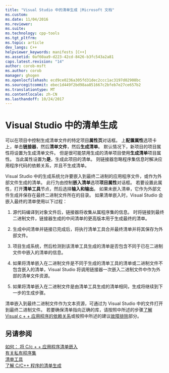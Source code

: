 ```yaml
---
title: "Visual Studio 中的清单生成 |Microsoft 文档"
ms.custom: 
ms.date: 11/04/2016
ms.reviewer: 
ms.suite: 
ms.technology: cpp-tools
ms.tgt_pltfrm: 
ms.topic: article
dev_langs: C++
helpviewer_keywords: manifests [C++]
ms.assetid: 0af60aa9-d223-42cd-8426-b3fc543a2a81
caps.latest.revision: "14"
author: corob-msft
ms.author: corob
manager: ghogen
ms.openlocfilehash: ecd9ce0236a305fd31dec2ccc1ac3197d02908bc
ms.sourcegitcommit: ebec1d449f2bd98aa851667c2bfeb7e27ce657b2
ms.translationtype: MT
ms.contentlocale: zh-CN
ms.lasthandoff: 10/24/2017
---
```

# <a name="manifest-generation-in-visual-studio"></a>Visual Studio 中的清单生成
可以在项目中控制生成清单文件的特定项目**属性页**对话框。 上**配置属性**选项卡上，单击**链接器**，然后**清单文件**，然后**生成清单**。 默认情况下，新项目的项目属性将设置为生成清单文件。 但是很可能禁用生成的清单项目使用**生成清单**项目属性。 当此属性设置为**是**，生成此项目的清单。 则链接器忽略程序集信息时解决应用程序代码的依赖关系，并且不生成清单。  
  
 Visual Studio 中的生成系统允许要嵌入到最终二进制的应用程序文件，或作为外部文件生成的清单。 此行为由控制**嵌入清单**选项**项目属性**对话框。 若要设置此属性，打开**清单工具**节点，然后选择**输入和输出**。 如果未嵌入清单，它作为外部文件生成并保存在最终二进制文件所在的目录。 如果清单嵌入时，Visual Studio 会嵌入最终的清单使用以下过程：  
  
1.  源代码编译到对象文件后，链接器将收集从属程序集的信息。 时将链接到最终二进制文件，链接器生成的中间清单的更高版本用于生成最终的清单。  
  
2.  生成中间清单并链接已完成后，将执行清单工具合并最终清单并将其保存为外部文件。  
  
3.  项目生成系统，然后检测到该清单工具生成的清单是否包含不同于已在二进制文件中嵌入的清单的信息。  
  
4.  如果将清单嵌入在二进制文件是不同于生成的清单工具的清单或二进制文件不包含嵌入的清单，Visual Studio 将调用链接器一次嵌入二进制文件中作为外部的清单文件资源。  
  
5.  如果将清单嵌入在二进制文件是由清单工具生成的清单相同，生成将继续到下一步的生成步骤。  
  
 清单嵌入到最终二进制文件作为文本资源，可通过为 Visual Studio 中的文件打开到最终二进制文件。 若要确保清单指向正确的库，请按照中所述的步骤[了解 Visual c + + 应用程序的依赖关系](../ide/understanding-the-dependencies-of-a-visual-cpp-application.md)或按照中所述的建议[故障排除](../build/troubleshooting-c-cpp-isolated-applications-and-side-by-side-assemblies.md)部分。  
  
## <a name="see-also"></a>另请参阅  
 [如何： 将 C/c + + 应用程序清单嵌入](../build/how-to-embed-a-manifest-inside-a-c-cpp-application.md)   
 [有关私有程序集](http://msdn.microsoft.com/library/ff951638)   
 [清单工具](http://msdn.microsoft.com/library/aa375649)   
 [了解 C/C++ 程序的清单生成](../build/understanding-manifest-generation-for-c-cpp-programs.md)